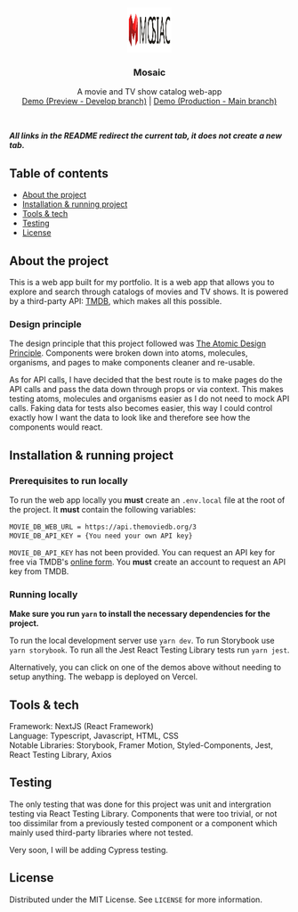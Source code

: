 <!-- Project Logo -->
<br />
<p align="center">
  <img src="./public/logo/logo.svg" alt="Logo" width="80" height="80">
  <h3 align="center">Mosaic</h3>

  <p align="center">
    A movie and TV show catalog web-app
    <br />
    <a href="https://mosaic-git-develop-tahmidu.vercel.app/" target=”_blank” rel="noopener noreferrer">Demo (Preview - Develop branch)</a> |
    <a href="https://mosaic-delta.vercel.app/" target=”_blank” rel="noopener noreferrer">Demo (Production - Main branch)</a>
  </p>
</p>
<br>

***All links in the README redirect the current tab, it does not create a new tab.***

<!-- Table of Contents -->

## Table of contents

- [About the project](#about-the-project)
- [Installation & running project](#installation--running-project)
- [Tools & tech](#tools--tech)
- [Testing](#testing)
- [License](#license)

## About the project

This is a web app built for my portfolio. It is a web app that allows you to explore and search through catalogs of movies and TV shows. It is powered by a third-party API: <a href="https://developers.themoviedb.org/3/getting-started/introduction" target=”_blank” rel="noopener noreferrer">TMDB</a>, which makes all this possible.

### Design principle

The design principle that this project followed was <a href="https://andela.com/insights/structuring-your-react-application-atomic-design-principles/" target=”_blank” rel="noopener noreferrer">The Atomic Design Principle</a>. Components were broken down into atoms, molecules, organisms, and pages to make components cleaner and re-usable.

As for API calls, I have decided that the best route is to make pages do the API calls and pass the data down through props or via context. This makes testing atoms, molecules and organisms easier as I do not need to mock API calls. Faking data for tests also becomes easier, this way I could control exactly how I want the data to look like and therefore see how the components would react.

## Installation & running project

### Prerequisites to run locally

To run the web app locally you **must** create an `.env.local` file at the root of the project. It **must** contain the following variables:
```
MOVIE_DB_WEB_URL = https://api.themoviedb.org/3
MOVIE_DB_API_KEY = {You need your own API key}
```
`MOVIE_DB_API_KEY` has not been provided. You can request an API key for free via TMDB's <a href="https://developers.themoviedb.org/3/getting-started/introduction" target=”_blank” rel="noopener noreferrer">online form</a>. You **must** create an account to request an API key from TMDB.

### Running locally

**Make sure you run `yarn` to install the necessary dependencies for the project.**

To run the local development server use `yarn dev`. To run Storybook use `yarn storybook`. To run all the Jest React Testing Library tests run `yarn jest`.

Alternatively, you can click on one of the demos above without needing to setup anything. The webapp is deployed on Vercel.

## Tools & tech

Framework: NextJS (React Framework) <br/>
Language: Typescript, Javascript, HTML, CSS <br/> 
Notable Libraries: Storybook, Framer Motion, Styled-Components, Jest, React Testing Library, Axios <br/>

## Testing

The only testing that was done for this project was unit and intergration testing via React Testing Library. Components that were too trivial, or not too dissimilar from a previously tested component or a component which mainly used third-party libraries where not tested.

Very soon, I will be adding Cypress testing.

## License

Distributed under the MIT License. See `LICENSE` for more information.
